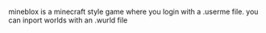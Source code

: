 mineblox is a minecraft style game where you login with a .userme file. you can inport worlds with an .wurld file
